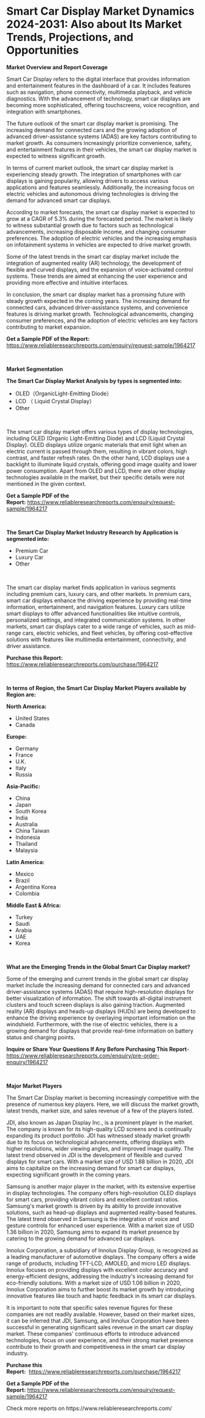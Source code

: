 <p><h1>Smart Car Display Market Dynamics 2024-2031: Also about Its Market Trends, Projections, and Opportunities</h1></p><p><strong>Market Overview and Report Coverage</strong></p>
<p><p>Smart Car Display refers to the digital interface that provides information and entertainment features in the dashboard of a car. It includes features such as navigation, phone connectivity, multimedia playback, and vehicle diagnostics. With the advancement of technology, smart car displays are becoming more sophisticated, offering touchscreens, voice recognition, and integration with smartphones.</p><p>The future outlook of the smart car display market is promising. The increasing demand for connected cars and the growing adoption of advanced driver-assistance systems (ADAS) are key factors contributing to market growth. As consumers increasingly prioritize convenience, safety, and entertainment features in their vehicles, the smart car display market is expected to witness significant growth.</p><p>In terms of current market outlook, the smart car display market is experiencing steady growth. The integration of smartphones with car displays is gaining popularity, allowing drivers to access various applications and features seamlessly. Additionally, the increasing focus on electric vehicles and autonomous driving technologies is driving the demand for advanced smart car displays.</p><p>According to market forecasts, the smart car display market is expected to grow at a CAGR of 5.3% during the forecasted period. The market is likely to witness substantial growth due to factors such as technological advancements, increasing disposable income, and changing consumer preferences. The adoption of electric vehicles and the increasing emphasis on infotainment systems in vehicles are expected to drive market growth.</p><p>Some of the latest trends in the smart car display market include the integration of augmented reality (AR) technology, the development of flexible and curved displays, and the expansion of voice-activated control systems. These trends are aimed at enhancing the user experience and providing more effective and intuitive interfaces.</p><p>In conclusion, the smart car display market has a promising future with steady growth expected in the coming years. The increasing demand for connected cars, advanced driver-assistance systems, and convenience features is driving market growth. Technological advancements, changing consumer preferences, and the adoption of electric vehicles are key factors contributing to market expansion.</p></p>
<p><strong>Get a Sample PDF of the Report:</strong> <a href="https://www.reliableresearchreports.com/enquiry/request-sample/1964217">https://www.reliableresearchreports.com/enquiry/request-sample/1964217</a></p>
<p>&nbsp;</p>
<p><strong>Market Segmentation</strong></p>
<p><strong>The Smart Car Display Market Analysis by types is segmented into:</strong></p>
<p><ul><li>OLED（OrganicLight-Emitting Diode）</li><li>LCD （ Liquid Crystal Display）</li><li>Other</li></ul></p>
<p>&nbsp;</p>
<p><p>The smart car display market offers various types of display technologies, including OLED (Organic Light-Emitting Diode) and LCD (Liquid Crystal Display). OLED displays utilize organic materials that emit light when an electric current is passed through them, resulting in vibrant colors, high contrast, and faster refresh rates. On the other hand, LCD displays use a backlight to illuminate liquid crystals, offering good image quality and lower power consumption. Apart from OLED and LCD, there are other display technologies available in the market, but their specific details were not mentioned in the given context.</p></p>
<p><strong>Get a Sample PDF of the Report:</strong>&nbsp;<a href="https://www.reliableresearchreports.com/enquiry/request-sample/1964217">https://www.reliableresearchreports.com/enquiry/request-sample/1964217</a></p>
<p>&nbsp;</p>
<p><strong>The Smart Car Display Market Industry Research by Application is segmented into:</strong></p>
<p><ul><li>Premium Car</li><li>Luxury Car</li><li>Other</li></ul></p>
<p>&nbsp;</p>
<p><p>The smart car display market finds application in various segments including premium cars, luxury cars, and other markets. In premium cars, smart car displays enhance the driving experience by providing real-time information, entertainment, and navigation features. Luxury cars utilize smart displays to offer advanced functionalities like intuitive controls, personalized settings, and integrated communication systems. In other markets, smart car displays cater to a wide range of vehicles, such as mid-range cars, electric vehicles, and fleet vehicles, by offering cost-effective solutions with features like multimedia entertainment, connectivity, and driver assistance.</p></p>
<p><strong>Purchase this Report:</strong>&nbsp; <a href="https://www.reliableresearchreports.com/purchase/1964217">https://www.reliableresearchreports.com/purchase/1964217</a></p>
<p>&nbsp;</p>
<p><strong>In terms of Region, the Smart Car Display Market Players available by Region are:</strong></p>
<p>
    <p> <strong> North America: </strong>
        <ul>
            <li>United States</li>
            <li>Canada</li>
        </ul>
        </p> 
    <p> <strong> Europe: </strong>
        <ul>
            <li>Germany</li>
            <li>France</li>
            <li>U.K.</li>
            <li>Italy</li>
            <li>Russia</li>
        </ul>
        </p> 
    <p> <strong> Asia-Pacific: </strong>
        <ul>
            <li>China</li>
            <li>Japan</li>
            <li>South Korea</li>
            <li>India</li>
            <li>Australia</li>
            <li>China Taiwan</li>
            <li>Indonesia</li>
            <li>Thailand</li>
            <li>Malaysia</li>
        </ul>
        </p> 
    <p> <strong> Latin America: </strong>
        <ul>
            <li>Mexico</li>
            <li>Brazil</li>
            <li>Argentina Korea</li>
            <li>Colombia</li>
        </ul>
        </p> 
    <p> <strong> Middle East & Africa: </strong>
        <ul>
            <li>Turkey</li>
            <li>Saudi</li>
            <li>Arabia</li>
            <li>UAE</li>
            <li>Korea</li>
        </ul>
    </p>
    </p>
<p>&nbsp;</p>
<p><strong>What are the Emerging Trends in the Global Smart Car Display market?</strong></p>
<p><p>Some of the emerging and current trends in the global smart car display market include the increasing demand for connected cars and advanced driver-assistance systems (ADAS) that require high-resolution displays for better visualization of information. The shift towards all-digital instrument clusters and touch screen displays is also gaining traction. Augmented reality (AR) displays and heads-up displays (HUDs) are being developed to enhance the driving experience by overlaying important information on the windshield. Furthermore, with the rise of electric vehicles, there is a growing demand for displays that provide real-time information on battery status and charging points.</p></p>
<p><strong>Inquire or Share Your Questions If Any Before Purchasing This Report</strong>- <a href="https://www.reliableresearchreports.com/enquiry/pre-order-enquiry/1964217">https://www.reliableresearchreports.com/enquiry/pre-order-enquiry/1964217</a></p>
<p>&nbsp;</p>
<p><strong>Major Market Players</strong></p>
<p><p>The Smart Car Display market is becoming increasingly competitive with the presence of numerous key players. Here, we will discuss the market growth, latest trends, market size, and sales revenue of a few of the players listed.</p><p>JDI, also known as Japan Display Inc., is a prominent player in the market. The company is known for its high-quality LCD screens and is continually expanding its product portfolio. JDI has witnessed steady market growth due to its focus on technological advancements, offering displays with higher resolutions, wider viewing angles, and improved image quality. The latest trend observed in JDI is the development of flexible and curved displays for smart cars. With a market size of USD 1.88 billion in 2020, JDI aims to capitalize on the increasing demand for smart car displays, expecting significant growth in the coming years.</p><p>Samsung is another major player in the market, with its extensive expertise in display technologies. The company offers high-resolution OLED displays for smart cars, providing vibrant colors and excellent contrast ratios. Samsung's market growth is driven by its ability to provide innovative solutions, such as head-up displays and augmented reality-based features. The latest trend observed in Samsung is the integration of voice and gesture controls for enhanced user experience. With a market size of USD 1.36 billion in 2020, Samsung aims to expand its market presence by catering to the growing demand for advanced car displays.</p><p>Innolux Corporation, a subsidiary of Innolux Display Group, is recognized as a leading manufacturer of automotive displays. The company offers a wide range of products, including TFT-LCD, AMOLED, and micro LED displays. Innolux focuses on providing displays with excellent color accuracy and energy-efficient designs, addressing the industry's increasing demand for eco-friendly solutions. With a market size of USD 1.06 billion in 2020, Innolux Corporation aims to further boost its market growth by introducing innovative features like touch and haptic feedback in its smart car displays.</p><p>It is important to note that specific sales revenue figures for these companies are not readily available. However, based on their market sizes, it can be inferred that JDI, Samsung, and Innolux Corporation have been successful in generating significant sales revenue in the smart car display market. These companies' continuous efforts to introduce advanced technologies, focus on user experience, and their strong market presence contribute to their growth and competitiveness in the smart car display industry.</p></p>
<p><strong>Purchase this Report:</strong>&nbsp;&nbsp;<a href="https://www.reliableresearchreports.com/purchase/1964217">https://www.reliableresearchreports.com/purchase/1964217</a></p>
<p></p>
<p><strong>Get a Sample PDF of the Report:</strong>&nbsp;<a href="https://www.reliableresearchreports.com/enquiry/request-sample/1964217">https://www.reliableresearchreports.com/enquiry/request-sample/1964217</a></p>
<p>Check more reports on https://www.reliableresearchreports.com/</p>